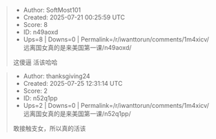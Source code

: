 > - Author: SoftMost101
> - Created: 2025-07-21 00:25:59 UTC
> - Score: 8
> - ID: n49aoxd
> - Ups=8 | Downs=0 | Permalink=/r/iwanttorun/comments/1m4xicv/远离国女真的是来美国第一课/n49aoxd/
>
> 这傻逼 活该哈哈

> - Author: thanksgiving24
> - Created: 2025-07-25 12:31:14 UTC
> - Score: 2
> - ID: n52q1pp
> - Ups=2 | Downs=0 | Permalink=/r/iwanttorun/comments/1m4xicv/远离国女真的是来美国第一课/n52q1pp/
>
> 敢接触支女，所以真的活该
